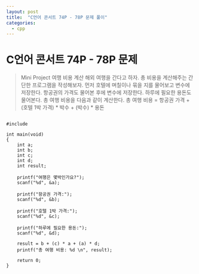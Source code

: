 ```yaml
---
layout: post
title:  "C언어 콘서트 74P - 78P 문제 풀이"
categories:
  - cpp
---
```

# C언어 콘서트 74P - 78P 문제

> Mini Project    여행 비용 계산
해외 여행을 간다고 하자. 총 비용을 계산해주는 간단한 프로그램을 작성해보자. 먼저 호텔에 며칠이나 묶을 지를 물어보고 변수에 저장한다. 항공권의 가격도 물어본 후에 변수에 저장한다. 
하루에 필요한 용돈도 물어본다. 총 여행 비용을 다음과 같이 계산한다. 총 여행 비용 = 항공권 가격 + (호텔 1박 가격) * 박수 + (박수) * 용돈
<pre>
<code>
#include <stdio.h>

int main(void)
{
    int a;
    int b;
    int c;
    int d;
    int result;

    printf("여행은 몇박인가요?");
    scanf("%d", &a);

    printf("항공권 가격:");
    scanf("%d", &b);

    printf("호텔 1박 가격:");
    scanf("%d", &c);

    printf("하루에 필요한 용돈:");
    scanf("%d", &d);

    result = b + (c) * a + (a) * d;
    printf("총 여행 비용: %d \n", result);

    return 0;
}</code>
</pre>
